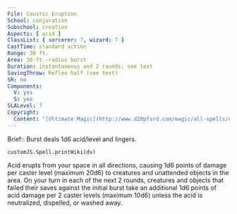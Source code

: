 ```yaml
---
File: Caustic Eruption
School: conjuration
Subschool: creation
Aspects: [ acid ]
ClassList: { sorcerer: 7, wizard: 7 }
CastTime: standard action
Range: 30 ft.
Area: 30-ft.-radius burst
Duration: instantaneous and 2 rounds; see text
SavingThrow: Reflex half (see text)
SR: no
Components:
  V: yes
  S: yes
SLALevel: 7
Copyright:
  Content: "[Ultimate Magic](http://www.d20pfsrd.com/magic/all-spells/c/caustic-eruption)"
---
```

Brief:: Burst deals 1d6 acid/level and lingers.

```dataviewjs
customJS.Spell.printWiki(dv)
```

Acid erupts from your space in all directions, causing 1d6 points of damage per caster level (maximum 20d6) to creatures and unattended objects in the area. On your turn in each of the next 2 rounds, creatures and objects that failed their saves against the initial burst take an additional 1d6 points of acid damage per 2 caster levels (maximum 10d6) unless the acid is neutralized, dispelled, or washed away.
